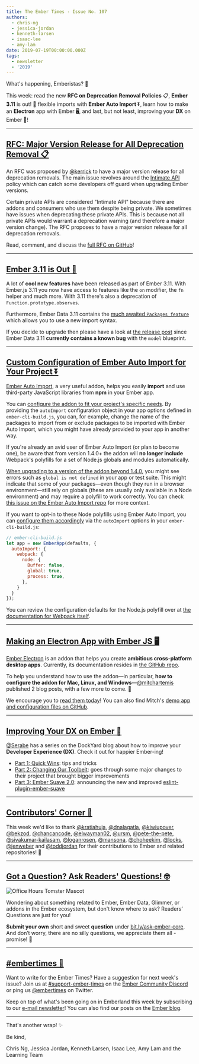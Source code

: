 ```yaml
---
title: The Ember Times - Issue No. 107
authors:
  - chris-ng
  - jessica-jordan
  - kenneth-larsen
  - isaac-lee
  - amy-lam
date: 2019-07-19T00:00:00.000Z
tags:
  - newsletter
  - '2019'
---
```



What's happening, Emberistas? 🐹

This week:
read the new **RFC on Deprecation Removal Policies** 📋,
**Ember 3.11** is out! 🚀
flexible imports with **Ember Auto Import** ⏬,
learn how to make an **Electron** app with Ember 🖥️,
and last, but not least, improving your **DX** on Ember 💯!

<!-- READMORE -->

---

## [RFC: Major Version Release for All Deprecation Removal 📋](https://github.com/emberjs/rfcs/pull/512)

An RFC was proposed by [@kerrick](https://github.com/Kerrick) to have a major version release for all deprecation removals. The main issue revolves around the [Intimate API](https://twitter.com/wycats/status/918644693759488005) policy which can catch some developers off guard when upgrading Ember versions.

Certain private APIs are considered "Intimate API" because there are addons and consumers who use them despite being private. We sometimes have issues when deprecating these private APIs. This is because not all private APIs would warrant a deprecation warning (and therefore a major version change). The RFC proposes to have a major version release for all deprecation removals.

Read, comment, and discuss the [full RFC on GitHub](https://github.com/emberjs/rfcs/pull/512)!

---

## [Ember 3.11 is Out 🚀](https://blog.emberjs.com/2019/07/15/ember-3-11-released.html)

A lot of **cool new features** have been released as part of Ember 3.11. With Ember.js 3.11 you now have access to features like the `on` modifier, the `fn` helper and much more. With 3.11 there's also a deprecation of `Function.prototype.observes`.

Furthermore, Ember Data 3.11 contains the [much awaited `Packages feature`](https://emberjs.github.io/rfcs/0395-ember-data-packages.html) which allows you to use a new import syntax.

If you decide to upgrade then please have a look at [the release post](https://blog.emberjs.com/2019/07/15/ember-3-11-released.html) since Ember Data 3.11 **currently contains a known bug** with the `model` blueprint.

---

## [Custom Configuration of Ember Auto Import for Your Project ⏬](https://github.com/ef4/ember-auto-import/tree/v1.3.0#customizing-build-behavior)

[Ember Auto Import](https://emberobserver.com/addons/ember-auto-import), a very useful addon, helps you easily **import** and use third-party JavaScript libraries from **npm** in your Ember app.

You can [configure the addon to fit your project's specific needs](https://github.com/ef4/ember-auto-import#customizing-build-behavior). By providing the `autoImport` configuration object in your app options defined in `ember-cli-build.js`, you can, for example, change the name of the packages to import from or exclude packages to be imported with Ember Auto Import, which you might have already provided to your app in another way.

If you're already an avid user of Ember Auto Import (or plan to become one), be aware that from version 1.4.0+ the addon will **no longer include** Webpack's polyfills for a set of Node.js globals and modules automatically.

[When upgrading to a version of the addon beyond 1.4.0](https://github.com/ef4/ember-auto-import#i-upgraded-my-ember-auto-import-version-and-now-things-dont-import-what-changed), you might see errors such as `global is not defined` in your app or test suite. This might indicate that some of your packages—even though they run in a browser environment—still rely on globals (these are usually only available in a Node environment) and may require a polyfill to work correctly. You can check [this issue on the Ember Auto Import repo](https://github.com/ef4/ember-auto-import/issues/218) for more context.


If you want to opt-in to these Node polyfills using Ember Auto Import, you can [configure them accordingly](https://github.com/ef4/ember-auto-import/issues/224#issuecomment-503400386) via the `autoImport` options in your `ember-cli-build.js`:

```javascript
// ember-cli-build.js
let app = new EmberApp(defaults, {
  autoImport: {
    webpack: {
      node: {
        Buffer: false,
        global: true,
        process: true,
      },
    }
  }
});
```

You can review the configuration defaults for the Node.js polyfill over at [the documentation for Webpack itself](https://webpack.js.org/configuration/node/#node).

---

## [Making an Electron App with Ember JS 🖥️](https://dev.to/mitchartemis/making-an-electron-app-with-ember-js-part-1-initial-setup-11c0)

[Ember Electron](https://ember-electron.js.org/) is an addon that helps you create **ambitious cross-platform desktop apps**. Currently, its documentation resides in [the GitHub repo](https://github.com/adopted-ember-addons/ember-electron/tree/master/docs).

To help you understand how to use the addon—in particular, **how to configure the addon for Mac, Linux, and Windows**—[@mitchartemis](https://dev.to/mitchartemis) published 2 blog posts, with a few more to come. 🎉

We encourage you to [read them today](https://dev.to/mitchartemis/making-an-electron-app-with-ember-js-part-1-initial-setup-11c0)! You can also find Mitch's [demo app and configuration files on GitHub](https://github.com/snipline/shopper).

---

## [Improving Your DX on Ember 💯](https://dockyard.com/blog/2019/06/10/improving-your-dx-on-ember-part-i-quick-wins)

[@Serabe](https://github.com/Serabe) has a series on the DockYard blog about how to improve your **Developer Experience (DX)**. Check it out for happier Ember-ing!

* [Part 1: Quick Wins](https://dockyard.com/blog/2019/06/10/improving-your-dx-on-ember-part-i-quick-wins): tips and tricks
* [Part 2: Changing Our Toolbelt](https://dockyard.com/blog/2019/06/18/improving-the-ember-dx-part-2-changing-our-toolbelt): goes through some major changes to their project that brought bigger improvements
* [Part 3: Ember Suave 2.0](https://dockyard.com/blog/2019/06/25/improving-dx-in-ember-part-3-ember-suave-2-0): announcing the new and improved [eslint-plugin-ember-suave](https://github.com/DockYard/eslint-plugin-ember-suave)

---

## [Contributors' Corner 👏](https://guides.emberjs.com/release/contributing/repositories/)

<p>This week we'd like to thank <a href="https://github.com/kratiahuja" target="gh-user">@kratiahuja</a>, <a href="https://github.com/dnalagatla" target="gh-user">@dnalagatla</a>, <a href="https://github.com/kiwiupover" target="gh-user">@kiwiupover</a>, <a href="https://github.com/bekzod" target="gh-user">@bekzod</a>, <a href="https://github.com/chancancode" target="gh-user">@chancancode</a>, <a href="https://github.com/elwayman02" target="gh-user">@elwayman02</a>, <a href="https://github.com/ursm" target="gh-user">@ursm</a>, <a href="https://github.com/pete-the-pete" target="gh-user">@pete-the-pete</a>, <a href="https://github.com/sivakumar-kailasam" target="gh-user">@sivakumar-kailasam</a>, <a href="https://github.com/loganrosen" target="gh-user">@loganrosen</a>, <a href="https://github.com/mansona" target="gh-user">@mansona</a>, <a href="https://github.com/choheekim" target="gh-user">@choheekim</a>, <a href="https://github.com/locks" target="gh-user">@locks</a>, <a href="https://github.com/jenweber" target="gh-user">@jenweber</a> and <a href="https://github.com/toddjordan" target="gh-user">@toddjordan</a> for their contributions to Ember and related repositories! 💖</p>

---

## [Got a Question? Ask Readers' Questions! 🤓](https://docs.google.com/forms/d/e/1FAIpQLScqu7Lw_9cIkRtAiXKitgkAo4xX_pV1pdCfMJgIr6Py1V-9Og/viewform)

<div class="blog-row">
  <img class="float-right small transparent padded" alt="Office Hours Tomster Mascot" title="Readers' Questions" src="/images/tomsters/officehours.png" />

  <p>Wondering about something related to Ember, Ember Data, Glimmer, or addons in the Ember ecosystem, but don't know where to ask? Readers’ Questions are just for you!</p>

<p><strong>Submit your own</strong> short and sweet <strong>question</strong> under <a href="https://bit.ly/ask-ember-core" target="rq">bit.ly/ask-ember-core</a>. And don’t worry, there are no silly questions, we appreciate them all - promise! 🤞</p>

</div>

---

## [#embertimes 📰](https://blog.emberjs.com/tags/newsletter.html)

Want to write for the Ember Times? Have a suggestion for next week's issue? Join us at [#support-ember-times](https://discordapp.com/channels/480462759797063690/485450546887786506) on the [Ember Community Discord](https://discordapp.com/invite/zT3asNS) or ping us [@embertimes](https://twitter.com/embertimes) on Twitter.

Keep on top of what's been going on in Emberland this week by subscribing to our [e-mail newsletter](https://the-emberjs-times.ongoodbits.com/)! You can also find our posts on the [Ember blog](https://emberjs.com/blog/tags/newsletter.html).

---

That's another wrap! ✨

Be kind,

Chris Ng, Jessica Jordan, Kenneth Larsen, Isaac Lee, Amy Lam and the Learning Team
